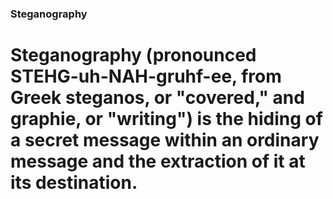 ### Steganography
# Steganography (pronounced STEHG-uh-NAH-gruhf-ee, from Greek steganos, or "covered," and graphie, or "writing") is the hiding of a secret message within an ordinary message and the extraction of it at its destination.
